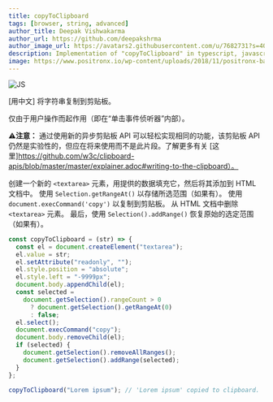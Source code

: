 ```yaml
---
title: copyToClipboard
tags: [browser, string, advanced]
author_title: Deepak Vishwakarma
author_url: https://github.com/deepakshrma
author_image_url: https://avatars2.githubusercontent.com/u/7682731?s=400
description: Implementation of "copyToClipboard" in typescript, javascript and deno.
image: https://www.positronx.io/wp-content/uploads/2018/11/positronx-banner-1152-1.jpg
---
```


![JS](https://img.shields.io/badge/supports-javascript-yellow.svg?style=flat-square)

[用中文] 将字符串复制到剪贴板。

仅由于用户操作而起作用（即在“单击事件侦听器”内部）。

⚠️**注意：** 通过使用新的异步剪贴板 API 可以轻松实现相同的功能，该剪贴板 API 仍然是实验性的，但应在将来使用而不是此片段。了解更多有关 [这里]https://github.com/w3c/clipboard-apis/blob/master/master/explainer.adoc#writing-to-the-clipboard）。

创建一个新的 `<textarea>` 元素，用提供的数据填充它，然后将其添加到 HTML 文档中。
使用 `Selection.getRangeAt()` 以存储所选范围（如果有）。
使用 `document.execCommand('copy')` 以复制到剪贴板。
从 HTML 文档中删除 `<textarea>` 元素。
最后，使用 `Selection().addRange()` 恢复原始的选定范围（如果有）。

```js
const copyToClipboard = (str) => {
  const el = document.createElement("textarea");
  el.value = str;
  el.setAttribute("readonly", "");
  el.style.position = "absolute";
  el.style.left = "-9999px";
  document.body.appendChild(el);
  const selected =
    document.getSelection().rangeCount > 0
      ? document.getSelection().getRangeAt(0)
      : false;
  el.select();
  document.execCommand("copy");
  document.body.removeChild(el);
  if (selected) {
    document.getSelection().removeAllRanges();
    document.getSelection().addRange(selected);
  }
};
```

```js
copyToClipboard("Lorem ipsum"); // 'Lorem ipsum' copied to clipboard.
```
